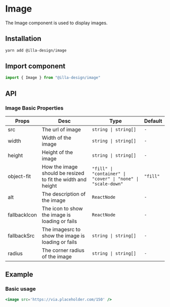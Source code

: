 # Image

The Image component is used to  display images.

## Installation

```bash
yarn add @illa-design/image
```

## Import component

```jsx
import { Image } from "@illa-design/image"
```

## API

### Image Basic Properties

| Props        | Desc                                                        | Type                                                       | Default  |
| ------------ | ----------------------------------------------------------- | ---------------------------------------------------------- | -------- |
| src          | The url of image                                            | `string \| string[]`                                        | `-`      |
| width        | Width of the image                                          | `string \| string[]`                                        | `-`      |
| height       | Height of the image                                         | `string \| string[]`                                        | `-`      |
| object-fit   | How the image should be resized to fit the width and height | `"fill" \| "container" \| "cover" \| "none" \| "scale-down"  ` | `"fill"` |
| alt          | The description of the image                                | `ReactNode`                                                | `-`      |
| fallbackIcon | The icon to show the image is loading or fails              | `ReactNode`                                                | `-`      |
| fallbackSrc  | The imagesrc to show the image is loading or fails          | `string \| string[]`                                        | `-`      |
| radius       | The corner radius of the image                              | `string \| string[]`                                        | `-`      |

## Example

### Basic usage

```jsx
<image src='https://via.placeholder.com/150' />
```
